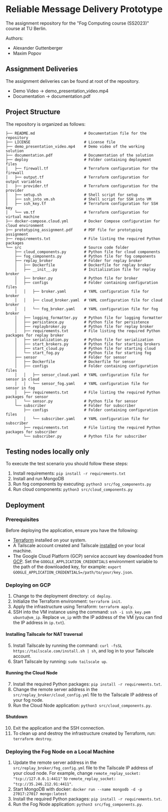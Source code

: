 # Reliable Message Delivery Prototype

The assignment repository for the "Fog Computing course (SS2023)" course at TU Berlin.

Authors:
- Alexander Guttenberger
- Maxim Popov

## Assignment Deliveries
The assignment deliveries can be found at root of the repository.
- Demo Video -> demo_presentation_video.mp4
- Documentation -> documentation.pdf

## Project Structure
The repository is organized as follows:
```
├── README.md                      # Documentation file for the repository
├── LICENSE                        # License file
├── demo_presentation_video.mp4    # Demo video of the working solution
├── documentation.pdf              # Documentation of the solution
├── deploy                         # Folder containing deployment files
│   ├── firewall.tf                # Terraform configuration for the firewall
│   ├── output.tf                  # Terraform configuration for output variables
│   ├── provider.tf                # Terraform configuration for the provider
│   ├── setup.sh                   # Shell script for setup
│   ├── ssh_into_vm.sh             # Shell script for SSH into VM
│   ├── ssh_key.tf                 # Terraform configuration for SSH key
│   └── vm.tf                      # Terraform configuration for virtual machine
├── docker-compose.cloud.yml       # Docker Compose configuration for cloud environment
├── prototyping_assignment.pdf     # PDF file for prototyping assignment
├── requirements.txt               # File listing the required Python packages
└── src                            # Source code folder
    ├── cloud_components.py        # Python file for cloud components
    ├── fog_components.py          # Python file for fog components
    ├── replay_broker              # Folder for replay broker
    │   ├── Dockerfile             # Dockerfile for replay broker
    │   ├── __init__.py            # Initialization file for replay broker
    │   ├── broker.py              # Python file for broker
    │   ├── configs                # Folder containing configuration files
    │   │   ├── broker.yaml        # YAML configuration file for broker
    │   │   ├── cloud_broker.yaml  # YAML configuration file for cloud broker
    │   │   └── fog_broker.yaml    # YAML configuration file for fog broker
    │   ├── logging_formatter.py   # Python file for logging formatter
    │   ├── persistance.py         # Python file for persistence
    │   ├── replaybroker.py        # Python file for replay broker
    │   ├── requirements.txt       # File listing the required Python packages for replay broker
    │   ├── serialization.py       # Python file for serialization
    │   ├── start_brokers.py       # Python file for starting brokers
    │   ├── start_cloud.py         # Python file for starting cloud
    │   └── start_fog.py           # Python file for starting fog
    ├── sensor                     # Folder for sensor
    │   ├── Dockerfile             # Dockerfile for sensor
    │   ├── configs                # Folder containing configuration files
    │   │   ├── sensor_cloud.yaml  # YAML configuration file for sensor in cloud
    │   │   └── sensor_fog.yaml    # YAML configuration file for sensor in fog
    │   ├── requirements.txt       # File listing the required Python packages for sensor
    │   └── sensor.py              # Python file for sensor
    └── subscriber                 # Folder for subscriber
        ├── configs                # Folder containing configuration files
        │   └── subscriber.yaml    # YAML configuration file for subscriber
        ├── requirements.txt       # File listing the required Python packages for subscriber
        └── subscriber.py          # Python file for subscriber
```

## Testing nodes locally only
To execute the test scenario you should follow these steps:
1. Install requirements: `pip install -r requirements.txt`
2. Install and run MongoDB
3. Run fog components by executing: `python3 src/fog_components.py`
4. Run cloud components: `python3 src/cloud_components.py`

## Deployment

### Prerequisites
Before deploying the application, ensure you have the following:

- [Terraform](https://www.terraform.io/downloads.html) installed on your system.
- A Tailscale account created and Tailscale [installed](https://tailscale.com/download) on your local machine.
- The Google Cloud Platform (GCP) service account key downloaded from [GCP](https://console.cloud.google.com/iam-admin/serviceaccounts/details/117466062831806713474/keys?project=fog-computing-391310). Set the `GOOGLE_APPLICATION_CREDENTIALS` environment variable to the path of the downloaded key, for example: `export GOOGLE_APPLICATION_CREDENTIALS=/path/to/your/key.json`.

### Deploying on GCP

1. Change to the deployment directory: `cd deploy`.
2. Initialize the Terraform environment: `terraform init`.
3. Apply the infrastructure using Terraform: `terraform apply`.
4. SSH into the VM instance using the command: `ssh -i ssh_key.pem ubuntu@vm_ip`. Replace `vm_ip` with the IP address of the VM (you can find the IP address in `ip.txt`).

#### Installing Tailscale for NAT traversal

5. Install Tailscale by running the command: `curl -fsSL https://tailscale.com/install.sh | sh`, and log in to your Tailscale account.
6. Start Tailscale by running: `sudo tailscale up`.

#### Running the Cloud Node

7. Install the required Python packages: `pip install -r requirements.txt`.
8. Change the remote server address in the `src/replay_broker/cloud_config.yml` file to the Tailscale IP address of your fog node.
9. Run the Cloud Node application: `python3 src/cloud_components.py`.

#### Shutdown

10. Exit the application and the SSH connection.
11. To clean up and destroy the infrastructure created by Terraform, run: `terraform destroy`.

### Deploying the Fog Node on a Local Machine

1. Update the remote server address in the `src/replay_broker/fog_config.yml` file to the Tailscale IP address of your cloud node. For example, change `remote_replay_socket: "tcp://127.0.0.1:4411"` to `remote_replay_socket: "tcp://35.246.212.91:4411"`.
2. Start MongoDB with docker: `docker run --name mongodb -d -p 27017:27017 mongo:latest`
3. Install the required Python packages: `pip install -r requirements.txt`.
4. Run the Fog Node application: `python3 src/fog_components.py`.
